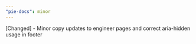 ```yaml
---
"pie-docs": minor
---
```


[Changed] - Minor copy updates to engineer pages and correct aria-hidden usage in footer
